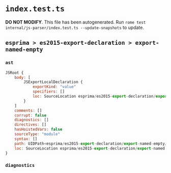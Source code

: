 # `index.test.ts`

**DO NOT MODIFY**. This file has been autogenerated. Run `rome test internal/js-parser/index.test.ts --update-snapshots` to update.

## `esprima > es2015-export-declaration > export-named-empty`

### `ast`

```javascript
JSRoot {
	body: [
		JSExportLocalDeclaration {
			exportKind: "value"
			specifiers: []
			loc: SourceLocation esprima/es2015-export-declaration/export-named-empty/input.js 1:0-1:10
		}
	]
	comments: []
	corrupt: false
	diagnostics: []
	directives: []
	hasHoistedVars: false
	sourceType: "module"
	syntax: []
	path: UIDPath<esprima/es2015-export-declaration/export-named-empty/input.js>
	loc: SourceLocation esprima/es2015-export-declaration/export-named-empty/input.js 1:0-2:0
}
```

### `diagnostics`

```

```
